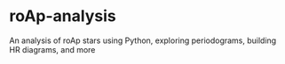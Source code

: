 # roAp-analysis
An analysis of roAp stars using Python, exploring periodograms, building HR diagrams, and more
